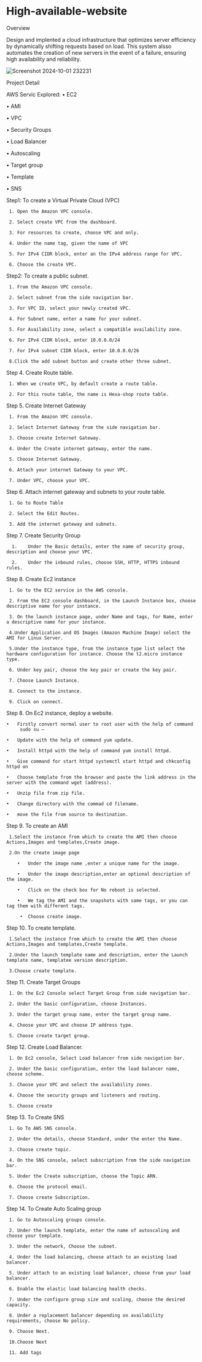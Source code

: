 # High-available-website
Overview

Design and implented a cloud infrastructure that optimizes server efficiency by dynamically shifting requests based on load. This system alsso automates the creation of new servers in the event of a failure, ensuring high availability and reliability.

![Screenshot 2024-10-01 232231](https://github.com/user-attachments/assets/2b51f4b2-80ea-4b6b-8e35-506045c0740f)


Project Detail

AWS Servic Explored:
  •	EC2
	
  •	AMI
	
  •	VPC
	
  •	Security Groups
	
  •	Load Balancer

  •	Autoscaling
 
  •	Target group
	
  •	Template
	
  •	SNS
  
 Step1: To create a Virtual Private Cloud (VPC)
 
     1.	Open the Amazon VPC console.
     
     2.	Select create VPC from the dashboard.
     
     3.	For resources to create, choose VPC and only.
     
     4.	Under the name tag, given the name of VPC
     
     5.	For IPv4 CIDR block, enter an the IPv4 address range for VPC.
     
     6.	Choose the create VPC.
     
 Step2: To create a public subnet.
 
     1.	From the Amazon VPC console.
     
     2.	Select subnet from the side navigation bar.
     
     3.	For VPC ID, select your newly created VPC.
     
     4. For Subnet name, enter a name for your subnet.
     
     5. For Availability zone, select a compatible availability zone.
     
     6. For IPv4 CIDR block, enter 10.0.0.0/24
     
     7.	For IPv4 subnet CIDR block, enter 10.0.0.0/26
     
     8.Click the add subnet button and create other three subnet.

 Step 4. Create Route table.
 
     1. When we create VPC, by default create a route table.
     
     2. For this route table, the name is Hexa-shop route table.
     
 Step 5. Create Internet Gateway
 
     1.	From the Amazon VPC console.
     
     2.	Select Internet Gateway from the side navigation bar.

     3.	Choose create Internet Gateway.
     
     4.	Under the Create internet gateway, enter the name.
     
     5.	Choose Internet Gateway.
     
     6.	Attach your internet Gateway to your VPC.
     
     7.	Under VPC, choose your VPC.

 Step 6. Attach internet gateway and subnets to your route table.
 
     1.	Go to Route Table
     
     2.	Select the Edit Routes.
     
     3.	Add the internet gateway and subnets.


 Step 7. Create Security Group
 
      1.	Under the Basic details, enter the name of security group, description and choose your VPC.
      
      2.	Under the inbound rules, choose SSH, HTTP, HTTPS inbound rules.

 Step 8. Create Ec2 instance
 
     1. Go to the EC2 service in the AWS console. 
     
     2. From the EC2 console dashboard, in the Launch Instance box, choose descriptive name for your instance.
     
     3.	On the launch instance page, under Name and tags, for Name, enter a descriptive name for your instance.  
     
     4.Under Application and OS Images (Amazon Machine Image) select the AMI for Linux Server.
     
     5.Under the instance type, from the instance type list select the hardware configuration for instance. Choose the t2.micro instance type.
     
     6. Under key pair, choose the key pair or create the key pair.
     
     7. Choose Launch Instance.
     
     8. Connect to the instance.
     
     9. Click on connect.

Step 8. On Ec2 instance, deploy a website.

    •	Firstly convert normal user to root user with the help of command
         sudo su –
	 
    •	Update with the help of command yum update.
    
    •	Install httpd with the help of command yum install httpd.
    
    •	Give command for start httpd systemctl start httpd and chkconfig httpd on
    
    •	Choose template from the browser and paste the link address in the server with the command wget (address).
    
    •	Unzip file from zip file.
    
    •	Change directory with the commad cd filename.
    
    •	move the file from source to destination.

 Step 9. To create an AMI
 
     1.Select the instance from which to create the AMI then choose Actions,Images and templates,Create image.
        
     2.On the create image page
     
        •	Under the image name ,enter a unique name for the image.
	
        •	Under the image description,enter an optional description of the image.
	
        •	Click on the check box for No reboot is selected.
	
        •	We tag the AMI and the snapshots with same tags, or you can tag them with different tags.
         
         •	Choose create image.
 Step 10. To create template.
 
     1.Select the instance from which to create the AMI then choose Actions,Images and templates,Create template.   
     
     2.Under the launch template name and description, enter the Launch template name, templatee version description.
     
     3.Choose create template.
  
 Step 11. Create Target Groups
 
     1.	On the Ec2 Console select Target Group from side navigation bar.
     
     2.	Under the basic configuration, choose Instances.
     
     3.	Under the target group name, enter the target group name.
     
     4.	Choose your VPC and choose IP address type.
     
     5.	Choose create target group.

 Step 12. Create Load Balancer.
 
     1.	On Ec2 console, Select Load balancer from side navigation bar.     
     
     2.	Under the basic configuration, enter the load balancer name, choose scheme.
     
     3.	Choose your VPC and select the availability zones.
     
     4.	Choose the security groups and listeners and routing.
     
     5.	Choose create

 Step 13. To Create SNS
 
     1.	Go To AWS SNS console.
     
     2.	Under the details, choose Standard, under the enter the Name.
     
     3.	Choose create topic.
     
     4.	On the SNS console, select subscription from the side navigation bar.
     
     5.	Under the Create subscription, choose the Topic ARN.
     
     6.	Choose the protocol email.
     
     7.	Choose create Subscription.
     
 Step 14. To Create Auto Scaling group
 
     1.	Go to Autoscaling groups console.
     
     2.	Under the launch template, enter the name of autoscaling and choose your template.
     
     3.	Under the network, Choose the subnet.
     
     4.	Under the load balancing, choose attach to an existing load balancer.
     
     5.	Under attach to an existing load balancer, choose from your load balancer.
     
     6.	Enable the elastic load balancing health checks.

     7.	Under the configure group size and scaling, choose the desired capacity.
     
     8. Under a replacement balancer depending on availability requirements, choose No policy.
     
     9.	Choose Next.
     
     10.Choose Next
     
     11. Add tags
